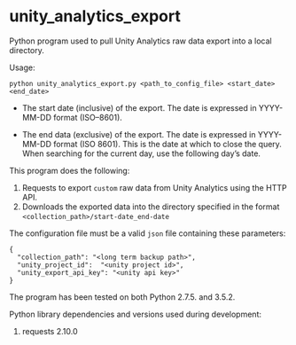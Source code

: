 # unity_analytics_export
Python program used to pull Unity Analytics raw data export into a local directory.

Usage:

    python unity_analytics_export.py <path_to_config_file> <start_date> <end_date> 

- The start date (inclusive) of the export. The date is expressed in YYYY-MM-DD format (ISO–8601).

- The end data (exclusive) of the export. The date is expressed in YYYY-MM-DD format (ISO 8601). This is the date at which to close the query. When searching for the current day, use the following day’s date.


This program does the following:

1. Requests to export `custom` raw data from Unity Analytics using the HTTP API.
2. Downloads the exported data into the directory specified in the format `<collection_path>/start-date_end-date`

The configuration file must be a valid `json` file containing these parameters:

    {
      "collection_path": "<long term backup path>",
      "unity_project_id":  "<unity project id>",
      "unity_export_api_key": "<unity api key>"
    }

The program has been tested on both Python 2.7.5. and 3.5.2.

Python library dependencies and versions used during development:

1. requests 2.10.0
